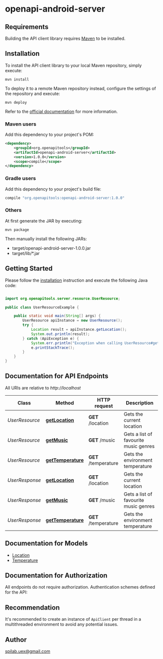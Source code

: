 # openapi-android-server

## Requirements

Building the API client library requires [Maven](https://maven.apache.org/) to be installed.

## Installation

To install the API client library to your local Maven  repository, simply  execute:

```shell
mvn install
```

To deploy it to a remote Maven repository instead, configure the settings of the repository and execute:

```shell
mvn deploy
```

Refer to the [official documentation](https://maven.apache.org/plugins/maven-deploy-plugin/usage.html) for more information.

### Maven users

Add this dependency to your project's POM:

```xml
<dependency>
    <groupId>org.openapitools</groupId>
    <artifactId>openapi-android-server</artifactId>
    <version>1.0.0</version>
    <scope>compile</scope>
</dependency>
```

### Gradle users

Add this dependency to your project's build file:

```groovy
compile "org.openapitools:openapi-android-server:1.0.0"
```

### Others

At first generate the JAR by executing:

    mvn package

Then manually install the following JARs:

* target/openapi-android-server-1.0.0.jar
* target/lib/*.jar

## Getting Started

Please follow the [installation](#installation) instruction and execute the following Java code:

```java

import org.openapitools.server.resource.UserResource;

public class UserResourceExample {

    public static void main(String[] args) {
        UserResource apiInstance = new UserResource();
        try {
            Location result = apiInstance.getLocation();
            System.out.println(result);
        } catch (ApiException e) {
            System.err.println("Exception when calling UserResource#getLocation");
            e.printStackTrace();
        }
    }
}

```

## Documentation for API Endpoints

All URIs are relative to *http://localhost*

Class | Method | HTTP request | Description
------------ | ------------- | ------------- | -------------
*UserResource* | [**getLocation**](docs/UserResource.md#getLocation) | **GET** /location | Gets the current location
*UserResource* | [**getMusic**](docs/UserResource.md#getMusic) | **GET** /music | Gets a list of favourite music genres
*UserResource* | [**getTemperature**](docs/UserResource.md#getTemperature) | **GET** /temperature | Gets the environment temperature
*UserResponse* | [**getLocation**](docs/UserResponse.md#getLocation) | **GET** /location | Gets the current location
*UserResponse* | [**getMusic**](docs/UserResponse.md#getMusic) | **GET** /music | Gets a list of favourite music genres
*UserResponse* | [**getTemperature**](docs/UserResponse.md#getTemperature) | **GET** /temperature | Gets the environment temperature


## Documentation for Models

 - [Location](docs/Location.md)
 - [Temperature](docs/Temperature.md)


## Documentation for Authorization

All endpoints do not require authorization.
Authentication schemes defined for the API:

## Recommendation

It's recommended to create an instance of `ApiClient` per thread in a multithreaded environment to avoid any potential issues.

## Author

spilab.uex@gmail.com

